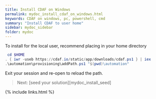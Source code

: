 ```yaml
---
title: Install CDAF on Windows
permalink: mydoc_install_cdaf_on_windows.html
keywords: CDAF on windows, pc, powershell, cmd
summary: "Install CDAF to user home"
sidebar: mydoc_sidebar
folder: mydoc
---
```


To install for the local user, recommend placing in your home directory

``` powershell
 cd $HOME
. { iwr -useb https://cdaf.io/static/app/downloads/cdaf.ps1 } | iex
.\automation\provisioning\addPath.ps1 "$(pwd)\automation"
```

Exit your session and re-open to reload the path.

> Next: [seed your solution][mydoc_install_seed]

{% include links.html %}

